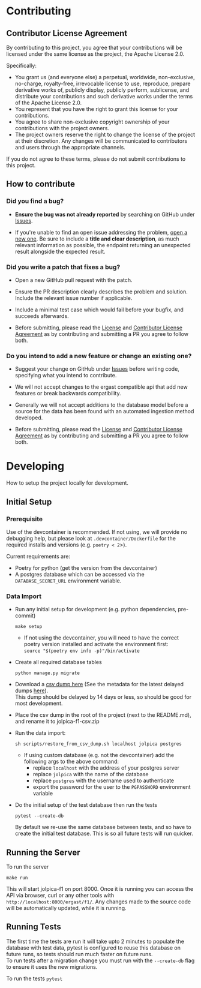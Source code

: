 # Contributing
## Contributor License Agreement

By contributing to this project, you agree that your contributions will be licensed under the same license as the project, the Apache License 2.0.

Specifically:
- You grant us (and everyone else) a perpetual, worldwide, non-exclusive, no-charge, royalty-free, irrevocable license to use, reproduce, prepare derivative works of, publicly display, publicly perform, sublicense, and distribute your contributions and such derivative works under the terms of the Apache License 2.0.
- You represent that you have the right to grant this license for your contributions.
- You agree to share non-exclusive copyright ownership of your contributions with the project owners.
- The project owners reserve the right to change the license of the project at their discretion. Any changes will be communicated to contributors and users through the appropriate channels.

If you do not agree to these terms, please do not submit contributions to this project.

## How to contribute

### Did you find a bug?

* **Ensure the bug was not already reported** by searching on GitHub under [Issues](https://github.com/jolpica/jolpica-f1/issues).

* If you're unable to find an open issue addressing the problem, [open a new one](https://github.com/jolpica/jolpica-f1/issues/new). Be sure to include a **title and clear description**, as much relevant information as possible, the endpoint returning an unexpected result alongside the expected result.

### Did you write a patch that fixes a bug?

- Open a new GitHub pull request with the patch.

- Ensure the PR description clearly describes the problem and solution. Include the relevant issue number if applicable.

- Include a minimal test case which would fail before your bugfix, and succeeds afterwards.

- Before submitting, please read the [License](/LICENSE) and [Contributor License Agreement](#contributor-license-agreement) as by contributing and submitting a PR you agree to follow both.

### Do you intend to add a new feature or change an existing one?

- Suggest your change on GitHub under [Issues](https://github.com/jolpica/jolpica-f1/issues) before writing code, specifying what you intend to contribute.

- We will not accept changes to the ergast compatible api that add new features or break backwards compatibility. 

- Generally we will not accept additions to the database model before a source for the data has been found with an automated ingestion method developed. 

- Before submitting, please read the [License](/LICENSE) and [Contributor License Agreement](#contributor-license-agreement) as by contributing and submitting a PR you agree to follow both. 

# Developing
How to setup the project locally for development.

## Initial Setup
### Prerequisite
Use of the devcontainer is recommended. If not using, we will provide no debugging help,
but please look at `.devcontainer/Dockerfile` for the required installs and versions (e.g. `poetry < 2`>).<br>

Current requirements are:
- Poetry for python (get the version from the devcontainer)
- A postgres database which can be accessed via the `DATABASE_SECRET_URL` environment variable.

### Data Import

  
- Run any initial setup for development (e.g. python dependencies, pre-commit)
  ```
  make setup
  ```
  - If not using the devcontainer, you will need to have the correct poetry version installed and activate the environment first:  
    `source "$(poetry env info -p)"/bin/activate`

- Create all required database tables
  ```
  python manage.py migrate
  ```

- Download a [csv dump here](https://api.jolpi.ca/data/dumps/download/delayed/?dump_type=csv) (See the metadata for the latest delayed dumps [here](https://api.jolpi.ca/data/dumps/download/)).  
  This dump should be delayed by 14 days or less, so should be good for most development.

- Place the csv dump in the root of the project (next to the README.md), and rename it to jolpica-f1-csv.zip

- Run the data import:
  ```
  sh scripts/restore_from_csv_dump.sh localhost jolpica postgres
  ```
    - If using custom database (e.g. not the devcontainer) add the following args to the above command:
       - replace `localhost` with the address of your postgres server
       - replace `jolpica` with the name of the database
       - replace `postgres` with the username used to authenticate
       - export the password for the user to the `PGPASSWORD` environment variable

- Do the initial setup of the test database then run the tests
  ```
  pytest --create-db
  ```
  By default we re-use the same database between tests, and so have to create the initial test database. This is so all future tests will run quicker.

## Running the Server

To run the server

```make run```

This will start jolpica-f1 on port 8000. Once it is running you can access the API via browser, curl or any other tools with `http://localhost:8000/ergast/f1/`. Any changes made to the source code will be automatically updated, while it is running.

## Running Tests
The first time the tests are run it will take upto 2 minutes to populate the database with test data, pytest is configured to reuse this database on future runs, so tests should run much faster on future runs.<br>
To run tests after a migration change you must run with the `--create-db` flag to ensure it uses the new migrations.<br>

To run the tests
```pytest```
